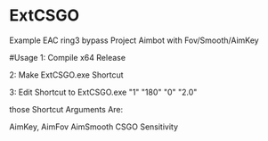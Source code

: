 # ExtCSGO
Example EAC ring3 bypass Project
Aimbot with Fov/Smooth/AimKey

#Usage
1: Compile x64 Release

2: Make ExtCSGO.exe Shortcut

3: Edit Shortcut to ExtCSGO.exe "1" "180" "0" "2.0"

those Shortcut Arguments Are:

AimKey, AimFov AimSmooth CSGO Sensitivity
